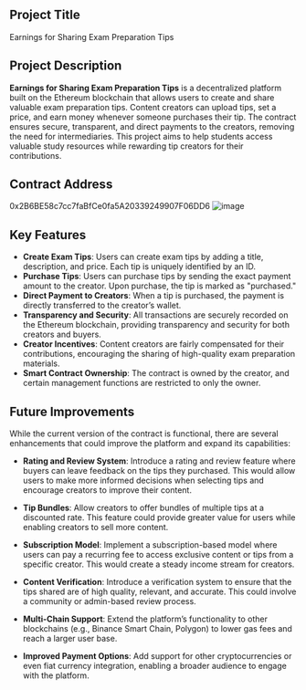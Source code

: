 

## Project Title
Earnings for Sharing Exam Preparation Tips

## Project Description
**Earnings for Sharing Exam Preparation Tips** is a decentralized platform built on the Ethereum blockchain that allows users to create and share valuable exam preparation tips. Content creators can upload tips, set a price, and earn money whenever someone purchases their tip. The contract ensures secure, transparent, and direct payments to the creators, removing the need for intermediaries. This project aims to help students access valuable study resources while rewarding tip creators for their contributions.

## Contract Address
0x2B6BE58c7cc7faBfCe0fa5A20339249907F06DD6
![image](https://github.com/user-attachments/assets/8a826a23-3450-4601-9e10-6323c0973001)


## Key Features
- **Create Exam Tips**: Users can create exam tips by adding a title, description, and price. Each tip is uniquely identified by an ID.
- **Purchase Tips**: Users can purchase tips by sending the exact payment amount to the creator. Upon purchase, the tip is marked as "purchased."
- **Direct Payment to Creators**: When a tip is purchased, the payment is directly transferred to the creator’s wallet.
- **Transparency and Security**: All transactions are securely recorded on the Ethereum blockchain, providing transparency and security for both creators and buyers.
- **Creator Incentives**: Content creators are fairly compensated for their contributions, encouraging the sharing of high-quality exam preparation materials.
- **Smart Contract Ownership**: The contract is owned by the creator, and certain management functions are restricted to only the owner.

## Future Improvements
While the current version of the contract is functional, there are several enhancements that could improve the platform and expand its capabilities:

- **Rating and Review System**: Introduce a rating and review feature where buyers can leave feedback on the tips they purchased. This would allow users to make more informed decisions when selecting tips and encourage creators to improve their content.
  
- **Tip Bundles**: Allow creators to offer bundles of multiple tips at a discounted rate. This feature could provide greater value for users while enabling creators to sell more content.
  
- **Subscription Model**: Implement a subscription-based model where users can pay a recurring fee to access exclusive content or tips from a specific creator. This would create a steady income stream for creators.
  
- **Content Verification**: Introduce a verification system to ensure that the tips shared are of high quality, relevant, and accurate. This could involve a community or admin-based review process.
  
- **Multi-Chain Support**: Extend the platform’s functionality to other blockchains (e.g., Binance Smart Chain, Polygon) to lower gas fees and reach a larger user base.
  
- **Improved Payment Options**: Add support for other cryptocurrencies or even fiat currency integration, enabling a broader audience to engage with the platform.

